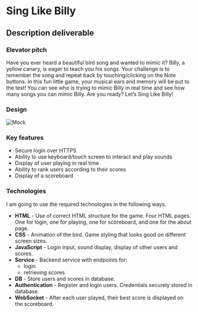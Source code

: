 # Sing Like Billy

## Description deliverable

### Elevator pitch

Have you ever heard a beautiful bird song and wanted to mimic it? Billy, a yellow canary, is eager to teach you his songs. Your challenge is to remember the song and repeat back by touching/clicking on the Note buttons. In this fun little game, your musical ears and memory will be put to the test! You can see who is trying to mimic Billy in real time and see how many songs you can mimic Billy. Are you ready? Let’s Sing Like Billy!

### Design

![Mock](singLikeBillyMockUI.jpg)


### Key features

- Secure login over HTTPS
- Ability to use keyboard/touch screen to interact and play sounds
- Display of user playing in real time
- Ability to rank users according to their scores
- Display of a scoreboard


### Technologies

I am going to use the required technologies in the following ways.

- **HTML** - Use of correct HTML structure for the game. Four HTML pages. One for login, one for playing, one for scoreboard, and one for the about page.
- **CSS** - Animation of the bird. Game styling that looks good on different screen sizes. 
- **JavaScript** - Login input, sound display, display of other users and scores.
- **Service** - Backend service with endpoints for:
  - login
  - retrieving scores
- **DB** - Store users and scores in database.
- **Authentication** - Register and login users. Credentials securely stored in database.
- **WebSocket** - After each user played, their best score is displayed on the scoreboard.

